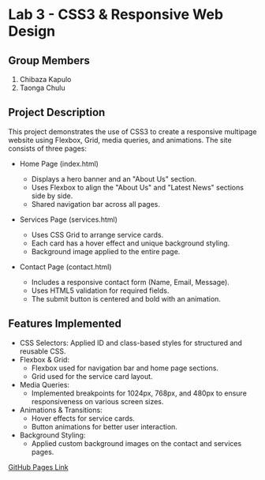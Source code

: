 # Lab 3 - CSS3 & Responsive Web Design

## Group Members  
1. Chibaza Kapulo  
2. Taonga Chulu 

## Project Description  
This project demonstrates the use of CSS3 to create a responsive multipage website using Flexbox, Grid, media queries, and animations. The site consists of three pages:  

- Home Page (index.html)  
  - Displays a hero banner and an "About Us" section.  
  - Uses Flexbox to align the "About Us" and "Latest News" sections side by side.  
  - Shared navigation bar across all pages.  

- Services Page (services.html)  
  - Uses CSS Grid to arrange service cards.  
  - Each card has a hover effect and unique background styling.  
  - Background image applied to the entire page.  

- Contact Page (contact.html)  
  - Includes a responsive contact form (Name, Email, Message).  
  - Uses HTML5 validation for required fields.  
  - The submit button is centered and bold with an animation.  

## Features Implemented  

- CSS Selectors: Applied ID and class-based styles for structured and reusable CSS.  
- Flexbox & Grid:  
  - Flexbox used for navigation bar and home page sections.  
  - Grid used for the service card layout.  
- Media Queries:  
  - Implemented breakpoints for 1024px, 768px, and 480px to ensure responsiveness on various screen sizes.  
- Animations & Transitions:  
  - Hover effects for service cards.  
  - Button animations for better user interaction.  
- Background Styling:  
  - Applied custom background images on the contact and services pages.  

[GitHub Pages Link](https://github.com/Chibaza/lab3-multipage)  
